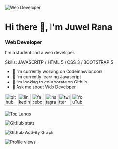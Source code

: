 ![Web Developer](https://pbs.twimg.com/profile_banners/1382263118961676291/1644686931/600x200)
# Hi there 👋, I'm Juwel Rana
### Web Developer

I'm a student and a web developer.

Skills: JAVASCRITP / HTML 5 / CSS 3 / BOOTSTRAP 5

- 🔭 I’m currently working on Codeinnovior.com 
- 🌱 I’m currently learning Javascript 
- 👯 I’m looking to collaborate on Github 
- 💬 Ask me about Web Developer 


[<img src='https://cdn.jsdelivr.net/npm/simple-icons@3.0.1/icons/github.svg' alt='github' height='40'>](https://github.com/https://github.com/Hmjuweljsr336)  [<img src='https://cdn.jsdelivr.net/npm/simple-icons@3.0.1/icons/linkedin.svg' alt='linkedin' height='40'>](https://www.linkedin.com/in/https://www.linkedin.com/in/md-juwel-rana-0ba844210//)  [<img src='https://cdn.jsdelivr.net/npm/simple-icons@3.0.1/icons/facebook.svg' alt='facebook' height='40'>](https://www.facebook.com/https://www.facebook.com/profile.php?id=100017099910064)  [<img src='https://cdn.jsdelivr.net/npm/simple-icons@3.0.1/icons/instagram.svg' alt='instagram' height='40'>](https://www.instagram.com/https://www.instagram.com/hmjuweljsr336//)  [<img src='https://cdn.jsdelivr.net/npm/simple-icons@3.0.1/icons/twitter.svg' alt='twitter' height='40'>](https://twitter.com/https://twitter.com/Hmjuweljsr336)  [<img src='https://cdn.jsdelivr.net/npm/simple-icons@3.0.1/icons/youtube.svg' alt='YouTube' height='40'>](https://www.youtube.com/channel/https://www.youtube.com/channel/UCyezN5dcb7KMnYg4jT0UZ7w)  

[![Top Langs](https://github-readme-stats.vercel.app/api/top-langs/?username=https://github.com/Hmjuweljsr336)](https://github.com/anuraghazra/github-readme-stats)

![GitHub stats](https://github-readme-stats.vercel.app/api?username=https://github.com/Hmjuweljsr336&show_icons=true)  

![GitHub Activity Graph](https://activity-graph.herokuapp.com/graph?username=https://github.com/Hmjuweljsr336)  

![Profile views](https://gpvc.arturio.dev/https://github.com/Hmjuweljsr336)  
